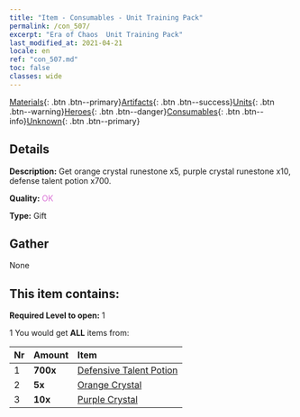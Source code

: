 ```yaml
---
title: "Item - Consumables - Unit Training Pack"
permalink: /con_507/
excerpt: "Era of Chaos  Unit Training Pack"
last_modified_at: 2021-04-21
locale: en
ref: "con_507.md"
toc: false
classes: wide
---
```

 [Materials](/Items/){: .btn .btn--primary}[Artifacts](/Items/Artifacts/){: .btn .btn--success}[Units](/Items/Units/){: .btn .btn--warning}[Heroes](/Items/Heroes/){: .btn .btn--danger}[Consumables](/Items/Consumables/){: .btn .btn--info}[Unknown](/Items/Unknown/){: .btn .btn--primary}

## Details
 **Description:** Get orange crystal runestone x5, purple crystal runestone x10, defense talent potion x700.

 **Quality:** <span style="color: #DA70D6">OK</span>

 **Type:** Gift

## Gather

  None

## This item contains:

 **Required Level to open:** 1

 1 You would get **ALL** items  from:

  | Nr | Amount |     Item    |
  |:---|:-------|:------------|
  | 1 |  **700x** | [Defensive Talent Potion](/Items/con_787/) |  | 
  | 2 |  **5x** | [Orange Crystal](/Items/con_730/) |  | 
  | 3 |  **10x** | [Purple Crystal](/Items/con_720/) |  | 
